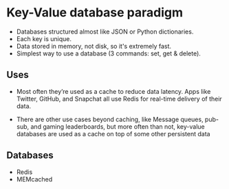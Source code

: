 # Key-Value database paradigm

- Databases structured almost like JSON or Python dictionaries.
- Each key is unique.
- Data stored in memory, not disk, so it's extremely fast.
- Simplest way to use a database (3 commands: set, get & delete).

## Uses

- Most often they’re used as a cache to reduce data latency. Apps like Twitter, GitHub, and Snapchat all use Redis for real-time delivery of their data.

- There are other use cases beyond caching, like Message queues, pub-sub, and gaming leaderboards, but more often than not, key-value databases are used as a cache on top of some other persistent data

## Databases

- Redis
- MEMcached
